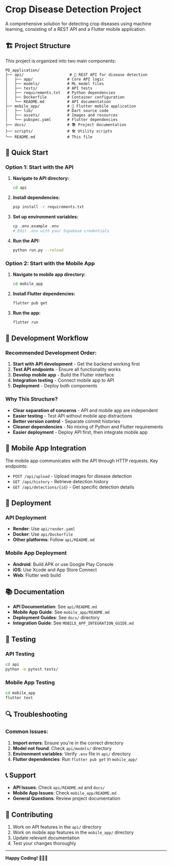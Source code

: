 # Crop Disease Detection Project

A comprehensive solution for detecting crop diseases using machine learning, consisting of a REST API and a Flutter mobile application.

## 🏗️ Project Structure

This project is organized into two main components:

```
PD_application/
├── api/                    # 🚀 REST API for disease detection
│   ├── app/               # Core API logic
│   ├── models/            # ML model files
│   ├── tests/             # API tests
│   ├── requirements.txt   # Python dependencies
│   ├── Dockerfile         # Container configuration
│   └── README.md          # API documentation
├── mobile_app/            # 📱 Flutter mobile application
│   ├── lib/               # Dart source code
│   ├── assets/            # Images and resources
│   └── pubspec.yaml       # Flutter dependencies
├── docs/                  # 📚 Project documentation
├── scripts/               # 🛠️ Utility scripts
└── README.md              # This file
```

## 🚀 Quick Start

### Option 1: Start with the API
1. **Navigate to API directory:**
   ```bash
   cd api
   ```

2. **Install dependencies:**
   ```bash
   pip install -r requirements.txt
   ```

3. **Set up environment variables:**
   ```bash
   cp .env.example .env
   # Edit .env with your Supabase credentials
   ```

4. **Run the API:**
   ```bash
   python run.py --reload
   ```

### Option 2: Start with the Mobile App
1. **Navigate to mobile app directory:**
   ```bash
   cd mobile_app
   ```

2. **Install Flutter dependencies:**
   ```bash
   flutter pub get
   ```

3. **Run the app:**
   ```bash
   flutter run
   ```

## 🔧 Development Workflow

### Recommended Development Order:
1. **Start with API development** - Get the backend working first
2. **Test API endpoints** - Ensure all functionality works
3. **Develop mobile app** - Build the Flutter interface
4. **Integration testing** - Connect mobile app to API
5. **Deployment** - Deploy both components

### Why This Structure?
- **Clear separation of concerns** - API and mobile app are independent
- **Easier testing** - Test API without mobile app distractions
- **Better version control** - Separate commit histories
- **Cleaner dependencies** - No mixing of Python and Flutter requirements
- **Easier deployment** - Deploy API first, then integrate mobile app

## 📱 Mobile App Integration

The mobile app communicates with the API through HTTP requests. Key endpoints:

- `POST /api/upload` - Upload images for disease detection
- `GET /api/history` - Retrieve detection history
- `GET /api/detections/{id}` - Get specific detection details

## 🚀 Deployment

### API Deployment
- **Render**: Use `api/render.yaml`
- **Docker**: Use `api/Dockerfile`
- **Other platforms**: Follow `api/README.md`

### Mobile App Deployment
- **Android**: Build APK or use Google Play Console
- **iOS**: Use Xcode and App Store Connect
- **Web**: Flutter web build

## 📚 Documentation

- **API Documentation**: See `api/README.md`
- **Mobile App Guide**: See `mobile_app/README.md`
- **Deployment Guides**: See `docs/` directory
- **Integration Guide**: See `MOBILE_APP_INTEGRATION_GUIDE.md`

## 🧪 Testing

### API Testing
```bash
cd api
python -m pytest tests/
```

### Mobile App Testing
```bash
cd mobile_app
flutter test
```

## 🔍 Troubleshooting

### Common Issues:
1. **Import errors**: Ensure you're in the correct directory
2. **Model not found**: Check `api/models/` directory
3. **Environment variables**: Verify `.env` file in `api/` directory
4. **Flutter dependencies**: Run `flutter pub get` in `mobile_app/`

## 📞 Support

- **API Issues**: Check `api/README.md` and `docs/`
- **Mobile App Issues**: Check `mobile_app/README.md`
- **General Questions**: Review project documentation

## 🤝 Contributing

1. Work on API features in the `api/` directory
2. Work on mobile app features in the `mobile_app/` directory
3. Update relevant documentation
4. Test your changes thoroughly

---

**Happy Coding! 🌱🔬📱**